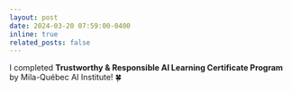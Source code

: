 ```yaml
---
layout: post
date: 2024-03-20 07:59:00-0400
inline: true
related_posts: false
---
```

I completed **Trustworthy & Responsible AI Learning Certificate Program** by Mila-Québec AI Institute! :four_leaf_clover:
